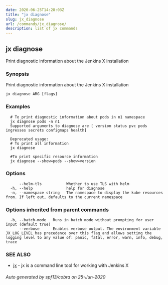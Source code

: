 ```yaml
---
date: 2020-06-25T14:28:03Z
title: "jx diagnose"
slug: jx_diagnose
url: /commands/jx_diagnose/
description: list of jx commands
---
```

## jx diagnose

Print diagnostic information about the Jenkins X installation

### Synopsis

Print diagnostic information about the Jenkins X installation

```
jx diagnose ARG [flags]
```

### Examples

```
  # To print diagnostic information about pods in n1 namespace
  jx diagnose pods -n n1
  Supported arguments to diagnose are [ version status pvc pods ingresses secrets configmaps health]
  
  Deprecated usage:
  # To print all information
  jx diagnose
  
  #To print specific resource information
  jx diagnose --show=pods --show=version
```

### Options

```
      --helm-tls           Whether to use TLS with helm
  -h, --help               help for diagnose
  -n, --namespace string   The namespace to display the kube resources from. If left out, defaults to the current namespace
```

### Options inherited from parent commands

```
  -b, --batch-mode   Runs in batch mode without prompting for user input (default true)
      --verbose      Enables verbose output. The environment variable JX_LOG_LEVEL has precedence over this flag and allows setting the logging level to any value of: panic, fatal, error, warn, info, debug, trace
```

### SEE ALSO

* [jx](/commands/jx/)	 - jx is a command line tool for working with Jenkins X

###### Auto generated by spf13/cobra on 25-Jun-2020
